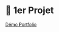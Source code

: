 # 🎨 1er Projet

[Démo Portfolio](https://moodle.adatechschool.fr/course/view.php?id=1391#yui_3_18_1_1_1761032779358_261 "Démo Portfolio")
